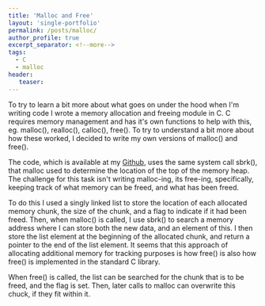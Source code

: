 ```yaml
---
title: 'Malloc and Free'
layout: 'single-portfolio'
permalink: /posts/malloc/
author_profile: true
excerpt_separator: <!--more-->
tags:
  - C
  - malloc
header:
   teaser: 
---
```


To try to learn a bit more about what goes on under the hood when I'm writing code I wrote a memory allocation and freeing module in C.
C requires memory management and has it's own functions to help with this, eg. malloc(), realloc(), calloc(), free().
To try to understand a bit more about how these worked, I decided to write my own versions of malloc() and free().
<!--more-->

The code, which is available at my [Github](https://github.com/kennege/malloc/blob/master/malloc.c), uses the same system call sbrk(), that malloc used to determine the location of the top of the memory heap. 
The challenge for this task isn't writing malloc-ing, its free-ing, specifically, keeping track of what memory can be freed, and what has been freed.

To do this I used a singly linked list to store the location of each allocated memory chunk, the size of the chunk, and a flag to indicate if it had been freed. 
Then, when malloc() is called, I use sbrk() to search a memory address where I can store both the new data, and an element of this.
I then store the list element at the beginning of the allocated chunk, and return a pointer to the end of the list element.
It seems that this approach of allocating additional memory for tracking purposes is how free() is also how free() is implemented in the standard C library.

When free() is called, the list can be searched for the chunk that is to be freed, and the flag is set.
Then, later calls to malloc can overwrite this chuck, if they fit within it.